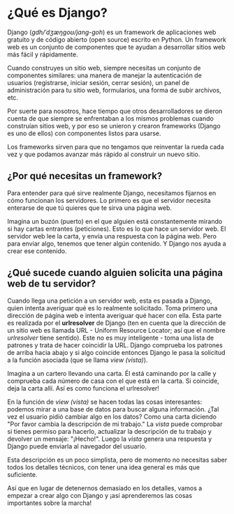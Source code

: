 # ¿Qué es Django?

Django (*gdh/ˈdʒæŋɡoʊ/jang-goh*) es un framework de aplicaciones web gratuito y de código abierto (open source) escrito en Python. Un framework web es un conjunto de componentes que te ayudan a desarrollar sitios web más fácil y rápidamente.

Cuando construyes un sitio web, siempre necesitas un conjunto de componentes similares: una manera de manejar la autenticación de usuarios (registrarse, iniciar sesión, cerrar sesión), un panel de administración para tu sitio web, formularios, una forma de subir archivos, etc.

Por suerte para nosotros, hace tiempo que otros desarrolladores se dieron cuenta de que siempre se enfrentaban a los mismos problemas cuando construían sitios web, y por eso se unieron y crearon frameworks (Django es uno de ellos) con componentes listos para usarse.

Los frameworks sirven para que no tengamos que reinventar la rueda cada vez y que podamos avanzar más rápido al construir un nuevo sitio.

## ¿Por qué necesitas un framework?

Para entender para qué sirve realmente Django, necesitamos fijarnos en cómo funcionan los servidores. Lo primero es que el servidor necesita enterarse de que tú quieres que te sirva una página web.

Imagina un buzón (puerto) en el que alguien está constantemente mirando si hay cartas entrantes (peticiones). Esto es lo que hace un servidor web. El servidor web lee la carta, y envía una respuesta con la página web. Pero para enviar algo, tenemos que tener algún contenido. Y Django nos ayuda a crear ese contenido.

## ¿Qué sucede cuando alguien solicita una página web de tu servidor?

Cuando llega una petición a un servidor web, esta es pasada a Django, quien intenta averiguar qué es lo realmente solicitado. Toma primero una dirección de página web e intenta averiguar qué hacer con ella. Esta parte es realizada por el **urlresolver** de Django (ten en cuenta que la dirección de un sitio web es llamada URL - Uniform Resource Locator; así que el nombre *urlresolver* tiene sentido). Este no es muy inteligente - toma una lista de patrones y trata de hacer coincidir la URL. Django comprueba los patrones de arriba hacia abajo y si algo coincide entonces Django le pasa la solicitud a la función asociada (que se llama *view (vista)*).

Imagina a un cartero llevando una carta. Él está caminando por la calle y comprueba cada número de casa con el que está en la carta. Si coincide, deja la carta allí. Así es como funciona el urlresolver!

En la función de *view (vista)* se hacen todas las cosas interesantes: podemos mirar a una base de datos para buscar alguna información. ¿Tal vez el usuario pidió cambiar algo en los datos? Como una carta diciendo "Por favor cambia la descripción de mi trabajo." La *vista* puede comprobar si tienes permiso para hacerlo, actualizar la descripción de tu trabajo y devolver un mensaje: "¡Hecho!". Luego la *vista* genera una respuesta y Django puede enviarla al navegador del usuario.

Esta descripción es un poco simplista, pero de momento no necesitas saber todos los detalles técnicos, con tener una idea general es más que suficiente.

Así que en lugar de detenernos demasiado en los detalles, vamos a empezar a crear algo con Django y ¡así aprenderemos las cosas importantes sobre la marcha!